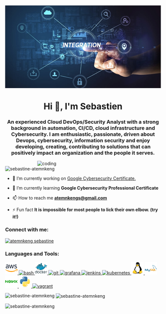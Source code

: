![logo](https://raw.githubusercontent.com/Sebastine-Atemnkeng/Sebastine-Atemnkeng/main/Integration%20%202.jpg)
<h1 align="center">Hi 👋, I'm Sebastien </h1>
<h3 align="center">An experienced Cloud DevOps/Security Analyst with a strong background in automation, CI/CD, cloud infrastructure and Cybersecurity. I am enthusiastic, passionate, driven about Devops, cybersecurity, information security and enjoy developing, creating, contributing to solutions that can positively impact an organization and the people it serves. 
</h3>

<img align="right" alt="coding" width="400" src="https://user-images.githubusercontent.com/55389276/140866485-8fb1c876-9a8f-4d6a-98dc-08c4981eaf70.gif">

<p align="left"> <img src="https://komarev.com/ghpvc/?username=sebastine-atemnkeng&label=Profile%20views&color=0e75b6&style=flat" alt="sebastine-atemnkeng" /> </p>

- 🔭 I’m currently working on [Google Cybersecurity Certificate.](https://github.com/Sebastine-Atemnkeng/Cybersecurity-Domain)

- 🌱 I’m currently learning **Google Cybersecurity Professional Certificate**

- 📫 How to reach me **atemnkengs@gmail.com**

- ⚡ Fun fact **It is impossible for most people to lick their own elbow. (try it!)**

<h3 align="left">Connect with me:</h3>
<p align="left">
<a href="https://www.linkedin.com/in/atemnkeng-sebastine-44900a25a/" target="blank"><img align="center" src="https://raw.githubusercontent.com/rahuldkjain/github-profile-readme-generator/master/src/images/icons/Social/linked-in-alt.svg" alt="atemnkeng sebastine" height="30" width="40" /></a>
</p>

<h3 align="left">Languages and Tools:</h3>
<p align="left"> <a href="https://aws.amazon.com" target="_blank" rel="noreferrer"> <img src="https://raw.githubusercontent.com/devicons/devicon/master/icons/amazonwebservices/amazonwebservices-original-wordmark.svg" alt="aws" width="40" height="40"/> </a> <a href="https://www.gnu.org/software/bash/" target="_blank" rel="noreferrer"> <img src="https://www.vectorlogo.zone/logos/gnu_bash/gnu_bash-icon.svg" alt="bash" width="40" height="40"/> </a> <a href="https://www.docker.com/" target="_blank" rel="noreferrer"> <img src="https://raw.githubusercontent.com/devicons/devicon/master/icons/docker/docker-original-wordmark.svg" alt="docker" width="40" height="40"/> </a> <a href="https://git-scm.com/" target="_blank" rel="noreferrer"> <img src="https://www.vectorlogo.zone/logos/git-scm/git-scm-icon.svg" alt="git" width="40" height="40"/> </a> <a href="https://grafana.com" target="_blank" rel="noreferrer"> <img src="https://www.vectorlogo.zone/logos/grafana/grafana-icon.svg" alt="grafana" width="40" height="40"/> </a> <a href="https://www.jenkins.io" target="_blank" rel="noreferrer"> <img src="https://www.vectorlogo.zone/logos/jenkins/jenkins-icon.svg" alt="jenkins" width="40" height="40"/> </a> <a href="https://kubernetes.io" target="_blank" rel="noreferrer"> <img src="https://www.vectorlogo.zone/logos/kubernetes/kubernetes-icon.svg" alt="kubernetes" width="40" height="40"/> </a> <a href="https://www.linux.org/" target="_blank" rel="noreferrer"> <img src="https://raw.githubusercontent.com/devicons/devicon/master/icons/linux/linux-original.svg" alt="linux" width="40" height="40"/> </a> <a href="https://www.mysql.com/" target="_blank" rel="noreferrer"> <img src="https://raw.githubusercontent.com/devicons/devicon/master/icons/mysql/mysql-original-wordmark.svg" alt="mysql" width="40" height="40"/> </a> <a href="https://www.nginx.com" target="_blank" rel="noreferrer"> <img src="https://raw.githubusercontent.com/devicons/devicon/master/icons/nginx/nginx-original.svg" alt="nginx" width="40" height="40"/> </a> <a href="https://www.python.org" target="_blank" rel="noreferrer"> <img src="https://raw.githubusercontent.com/devicons/devicon/master/icons/python/python-original.svg" alt="python" width="40" height="40"/> </a> <a href="https://www.vagrantup.com/" target="_blank" rel="noreferrer"> <img src="https://www.vectorlogo.zone/logos/vagrantup/vagrantup-icon.svg" alt="vagrant" width="40" height="40"/> </a> </p>

<p><img align="left" src="https://github-readme-stats.vercel.app/api/top-langs?username=sebastine-atemnkeng&show_icons=true&locale=en&layout=compact" alt="sebastine-atemnkeng" /></p>

<p>&nbsp;<img align="center" src="https://github-readme-stats.vercel.app/api?username=sebastine-atemnkeng&show_icons=true&locale=en" alt="sebastine-atemnkeng" /></p>

<p><img align="center" src="https://github-readme-streak-stats.herokuapp.com/?user=sebastine-atemnkeng&" alt="sebastine-atemnkeng" /></p>
